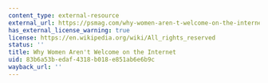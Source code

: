 ```yaml
---
content_type: external-resource
external_url: https://psmag.com/why-women-aren-t-welcome-on-the-internet-aa21fdbc8d6#.p52m1632a
has_external_license_warning: true
license: https://en.wikipedia.org/wiki/All_rights_reserved
status: ''
title: Why Women Aren't Welcome on the Internet
uid: 83b6a53b-edaf-4318-b018-e851ab6e6b9c
wayback_url: ''
---
```

